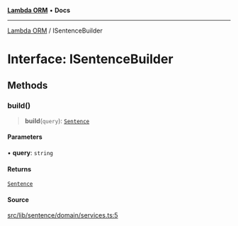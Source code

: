 [**Lambda ORM**](../README.md) • **Docs**

***

[Lambda ORM](../README.md) / ISentenceBuilder

# Interface: ISentenceBuilder

## Methods

### build()

> **build**(`query`): [`Sentence`](../classes/Sentence.md)

#### Parameters

• **query**: `string`

#### Returns

[`Sentence`](../classes/Sentence.md)

#### Source

[src/lib/sentence/domain/services.ts:5](https://github.com/lambda-orm/lambdaorm-base/blob/75309e81097991935956cdab867faba6428c498c/src/lib/sentence/domain/services.ts#L5)
